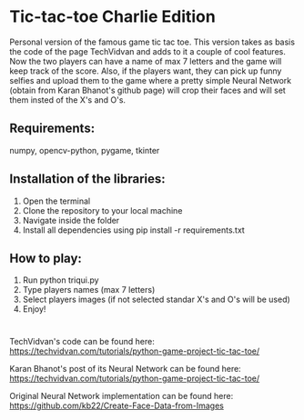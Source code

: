# **Tic-tac-toe Charlie Edition**

Personal version of the famous game tic tac toe. This version takes as basis the code of the page TechVidvan and adds to it a couple of cool features. Now the two players can have a name of max 7 letters and the game will keep track of the score. Also, if the players want, they can pick up funny selfies and upload them to the game where a pretty simple Neural Network (obtain from Karan Bhanot's github page) will crop their faces and will set them insted of the X's and O's.


## **Requirements:**

numpy, opencv-python, pygame, tkinter

## **Installation of the libraries:**

1. Open the terminal
1. Clone the repository to your local machine
1. Navigate inside the folder
1. Install all dependencies using pip install -r requirements.txt

## **How to play:**

1. Run python triqui.py
1. Type players names (max 7 letters)
1. Select players images (if not selected standar X's and O's will be used)
1. Enjoy!

#
#

TechVidvan's code can be found here: https://techvidvan.com/tutorials/python-game-project-tic-tac-toe/

Karan Bhanot's post of its Neural Network can be found here: https://techvidvan.com/tutorials/python-game-project-tic-tac-toe/

Original Neural Network implementation can be found here: https://github.com/kb22/Create-Face-Data-from-Images


